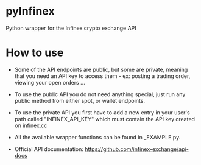 # pyInfinex
Python wrapper for the Infinex crypto exchange API

# How to use
- Some of the API endpoints are public, but some are private, meaning that you need an API key to access them - ex: posting a trading order, viewing your open orders ...

- To use the public API you do not need anything special, just run any public method from either spot, or wallet endpoints.

- To use the private API you first have to add a new entry in your user's path called "INFINEX_API_KEY" which must contain the API key created on infinex.cc

- All the available wrapper functions can be found in _EXAMPLE.py.

- Official API documentation: https://github.com/infinex-exchange/api-docs